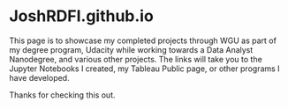 # JoshRDFI.github.io

This page is to showcase my completed projects through WGU as part of my degree program, Udacity while working towards a Data Analyst Nanodegree, and various other projects. The links will take you to the Jupyter Notebooks I created, my Tableau Public page, or other programs I have developed.

Thanks for checking this out.
